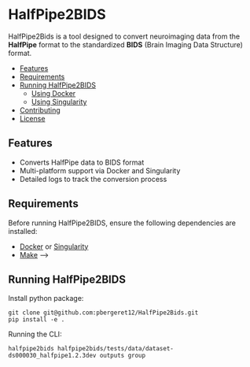 # HalfPipe2BIDS

HalfPipe2Bids is a tool designed to convert neuroimaging data from the **HalfPipe** format to the standardized **BIDS** (Brain Imaging Data Structure) format.

<!-- 
## Table of Contents <!-- omit in toc -->
- [Features](#features)
- [Requirements](#requirements)
- [Running HalfPipe2BIDS](#running-halfpipe2bids)
  - [Using Docker](#using-docker)
  - [Using Singularity](#using-singularity)
- [Contributing](#contributing)
- [License](#license)


## Features
- Converts HalfPipe data to BIDS format
- Multi-platform support via Docker and Singularity
- Detailed logs to track the conversion process


## Requirements
Before running HalfPipe2BIDS, ensure the following dependencies are installed:
- [Docker](https://docs.docker.com/get-docker/) or [Singularity](https://sylabs.io/guides/3.8/user-guide/installation.html)
- [Make](https://www.gnu.org/software/make/) 
-->

## Running HalfPipe2BIDS

Install python package:

```
git clone git@github.com:pbergeret12/HalfPipe2Bids.git
pip install -e .
```

Running the CLI:
```
halfpipe2bids halfpipe2bids/tests/data/dataset-ds000030_halfpipe1.2.3dev outputs group
```
<!-- 
### Using Docker
### Using Singularity

## Contributing

## License -->

